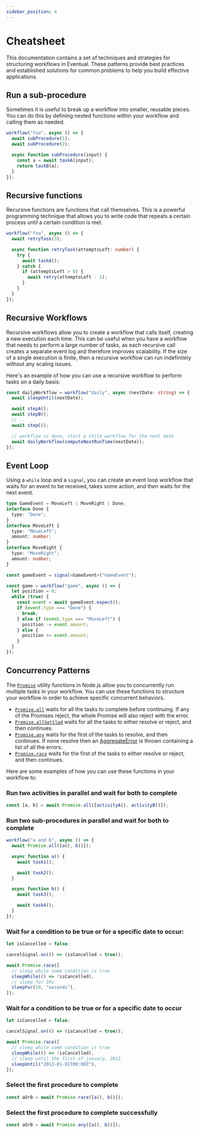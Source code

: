 ```yaml
---
sidebar_position: 4
---
```


# Cheatsheet

This documentation contains a set of techniques and strategies for structuring workflows in Eventual. These patterns provide best practices and established solutions for common problems to help you build effective applications.

## Run a sub-procedure

Sometimes it is useful to break up a workflow into smaller, reusable pieces. You can do this by defining nested functions within your workflow and calling them as needed.

```ts
workflow("foo", async () => {
  await subProcedure(1);
  await subProcedure(2);

  async function subProcedure(input) {
    const a = await taskA(input);
    return taskB(a);
  }
});
```

## Recursive functions

Recursive functions are functions that call themselves. This is a powerful programming technique that allows you to write code that repeats a certain process until a certain condition is met.

```ts
workflow("foo", async () => {
  await retryTask(3);

  async function retryTask(attemptsLeft: number) {
    try {
      await taskA();
    } catch {
      if (attemptsLeft > 0) {
        await retry(attemptsLeft - 1);
      }
    }
  }
});
```

## Recursive Workflows

Recursive workflows allow you to create a workflow that calls itself, creating a new execution each time. This can be useful when you have a workflow that needs to perform a large number of tasks, as each recursive call creates a separate event log and therefore improves scalability. If the size of a single execution is finite, then a recursive workflow can run indefinitely without any scaling issues.

Here's an example of how you can use a recursive workflow to perform tasks on a daily basis:

```ts
const dailyWorkflow = workflow("daily", async (nextDate: string) => {
  await sleepUntil(nextDate);

  await stepA();
  await stepB();
  // ..
  await stepC();

  // workflow is done, start a child workflow for the next date
  await dailyWorkflow(computeNextRunTime(nextDate));
});
```

## Event Loop

Using a `while` loop and a `signal`, you can create an event loop workflow that waits for an event to be received, takes some action, and then waits for the next event.

```ts
type GameEvent = MoveLeft | MoveRight | Done;
interface Done {
  type: "Done";
}
interface MoveLeft {
  type: "MoveLeft";
  amount: number;
}
interface MoveRight {
  type: "MoveRight";
  amount: number;
}

const gameEvent = signal<GameEvent>("GameEvent");

const game = workflow("game", async () => {
  let position = 0;
  while (true) {
    const event = await gameEvent.expect();
    if (event.type === "Done") {
      break;
    } else if (event.type === "MoveLeft") {
      position -= event.amount;
    } else {
      position += event.amount;
    }
  }
});
```

## Concurrency Patterns

The [`Promise`](https://developer.mozilla.org/en-US/docs/Web/JavaScript/Reference/Global_Objects/Promise) utility functions in Node.js allow you to concurrently run multiple tasks in your workflow. You can use these functions to structure your workflow in order to achieve specific concurrent behaviors.

- [`Promise.all`](https://developer.mozilla.org/en-US/docs/Web/JavaScript/Reference/Global_Objects/Promise/all) waits for all the tasks to complete before continuing. If any of the Promises reject, the whole Promise will also reject with the error.
- [`Promise.allSettled`](https://developer.mozilla.org/en-US/docs/Web/JavaScript/Reference/Global_Objects/Promise/allSettled) waits for all the tasks to either resolve or reject, and then continues.
- [`Promise.any`](https://developer.mozilla.org/en-US/docs/Web/JavaScript/Reference/Global_Objects/Promise/any) waits for the first of the tasks to resolve, and then continues. If none resolve then an [AggregateError](https://developer.mozilla.org/en-US/docs/Web/JavaScript/Reference/Global_Objects/AggregateError) is thrown containing a list of all the errors.
- [`Promise.race`](https://developer.mozilla.org/en-US/docs/Web/JavaScript/Reference/Global_Objects/Promise/race) waits for the first of the tasks to either resolve or reject, and then continues.

Here are some examples of how you can use these functions in your workflow to:

### Run two activities in parallel and wait for both to complete

```ts
const [a, b] = await Promise.all([activityA(), activityB()]);
```

### Run two sub-procedures in parallel and wait for both to complete

```ts
workflow("a and b", async () => {
  await Promise.all([a(), b()]);

  async function a() {
    await task1();

    await task2();
  }

  async function b() {
    await task3();

    await task4();
  }
});
```

### Wait for a condition to be true or for a specific date to occur:

```ts
let isCancelled = false;

cancelSignal.on(() => (isCancelled = true));

await Promise.race([
  // sleep while some condition is true
  sleepWhile(() => !isCancelled),
  // sleep for 10s
  sleepFor(10, "seconds"),
]);
```

### Wait for a condition to be true or for a specific date to occur

```ts
let isCancelled = false;

cancelSignal.on(() => (isCancelled = true));

await Promise.race([
  // sleep while some condition is true
  sleepWhile(() => !isCancelled),
  // sleep until the first of january, 2013
  sleepUntil("2013-01-01T00:00Z"),
]);
```

### Select the first procedure to complete

```ts
const aOrB = await Promise.race([a(), b()]);
```

### Select the first procedure to complete successfully

```ts
const aOrB = await Promise.any([a(), b()]);
```
